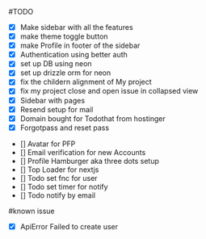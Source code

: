 #TODO 

- [x] Make sidebar with all the features
- [x] make theme toggle button
- [x] make Profile in footer of the sidebar
- [x] Authentication using better auth
- [x] set up DB using neon
- [x] set up drizzle orm for neon
- [x] fix the childern alignment of My project
- [x] fix my project close and open issue in collapsed view
- [x] Sidebar with pages
- [x] Resend setup for mail
- [x] Domain bought for Todothat from hostinger
- [x] Forgotpass and reset pass 
- [] Avatar for PFP
- [] Email verification for new Accounts
- [] Profile Hamburger aka three dots setup
- [] Top Loader for nextjs
- [] Todo set fnc for user 
- [] Todo set timer for notify
- [] Todo notify by email


#known issue
- [x] ApiError Failed to create user

